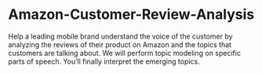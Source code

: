 # Amazon-Customer-Review-Analysis
Help a leading mobile brand understand the voice of the customer by analyzing the reviews of their product on Amazon and the topics that customers are talking about. We will perform topic modeling on specific parts of speech. You’ll finally interpret the emerging topics.
